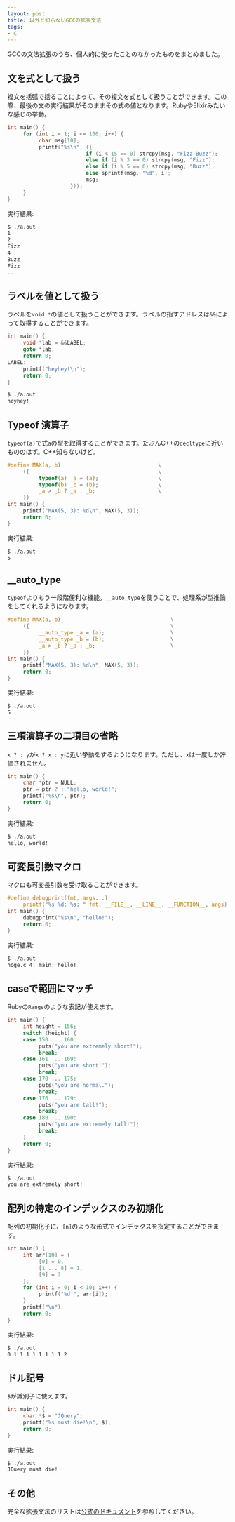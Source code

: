 ```yaml
---
layout: post
title: 以外と知らないGCCの拡張文法
tags:
- C
---
```


GCCの文法拡張のうち、個人的に使ったことのなかったものをまとめました。

## 文を式として扱う
複文を括弧で括ることによって、その複文を式として扱うことができます。この際、最後の文の実行結果がそのままその式の値となります。RubyやElixirみたいな感じの挙動。

```c
int main() {
     for (int i = 1; i <= 100; i++) {
          char msg[10];
          printf("%s\n", ({
                         if (i % 15 == 0) strcpy(msg, "Fizz Buzz");
                         else if (i % 3 == 0) strcpy(msg, "Fizz");
                         else if (i % 5 == 0) strcpy(msg, "Buzz");
                         else sprintf(msg, "%d", i);
                         msg;
                    }));
     }
}
```

実行結果:

```sh
$ ./a.out
1
2
Fizz
4
Buzz
Fizz
...
```

## ラベルを値として扱う
ラベルを`void *`の値として扱うことができます。ラベルの指すアドレスは`&&`によって取得することができます。

```c
int main() {
     void *lab = &&LABEL;
     goto *lab;
     return 0;
LABEL:
     printf("heyhey!\n");
     return 0;
}
```

```sh
$ ./a.out
heyhey!
```

## Typeof 演算子
`typeof(a)`で式`a`の型を取得することができます。たぶんC++の`decltype`に近いもののはず。C++知らないけど。

```c
#define MAX(a, b)                               \
     ({                                         \
          typeof(a) _a = (a);                   \
          typeof(b) _b = (b);                   \
          _a > _b ? _a : _b;                    \
     })
int main() {
     printf("MAX(5, 3): %d\n", MAX(5, 3));
     return 0;
}
```

実行結果:

```sh
$ ./a.out
5
```

## __auto_type
`typeof`よりもう一段階便利な機能。`__auto_type`を使うことで、処理系が型推論をしてくれるようになります。

```c
#define MAX(a, b)                                   \
     ({                                             \
          __auto_type _a = (a);                     \
          __auto_type _b = (b);                     \
          _a > _b ? _a : _b;                        \
     })
int main() {
     printf("MAX(5, 3): %d\n", MAX(5, 3));
     return 0;
}
```

実行結果:

```sh
$ ./a.out
5
```

## 三項演算子の二項目の省略
`x ? : y`が`x ? x : y`に近い挙動をするようになります。ただし、`x`は一度しか評価されません。

```c
int main() {
     char *ptr = NULL;
     ptr = ptr ? : "hello, world!";
     printf("%s\n", ptr);
     return 0;
}
```

実行結果:

```sh
$ ./a.out
hello, world!
```

## 可変長引数マクロ
マクロも可変長引数を受け取ることができます。

```c
#define debugprint(fmt, args...)                                        \
     printf("%s %d: %s: " fmt, __FILE__, __LINE__, __FUNCTION__, args)
int main() {
     debugprint("%s\n", "hello!");
     return 0;
}
```

実行結果:

```sh
$ ./a.out
hoge.c 4: main: hello!
```

## caseで範囲にマッチ
Rubyの`Range`のような表記が使えます。

```c
int main() {
     int height = 156;
     switch (height) {
     case 150 ... 160:
          puts("you are extremely short!");
          break;
     case 161 ... 169:
          puts("you are short!");
          break;
     case 170 ... 175:
          puts("you are normal.");
          break;
     case 176 ... 179:
          puts("you are tall!");
          break;
     case 180 ... 190:
          puts("you are extremely tall!");
          break;
     }
     return 0;
}
```

実行結果:

```sh
$ ./a.out
you are extremely short!
```

## 配列の特定のインデックスのみ初期化
配列の初期化子に、`[n]`のような形式でインデックスを指定することができます。

```c
int main() {
     int arr[10] = {
          [0] = 0,
          [1 ... 8] = 1,
          [9] = 2
     };
     for (int i = 0; i < 10; i++) {
          printf("%d ", arr[i]);
     }
     printf("\n");
     return 0;
}
```

実行結果:

```sh
$ ./a.out
0 1 1 1 1 1 1 1 1 2
```

## ドル記号
`$`が識別子に使えます。

```c
int main() {
     char *$ = "JQuery";
     printf("%s must die!\n", $);
     return 0;
}
```

実行結果:

```sh
$ ./a.out
JQuery must die!
```

## その他

完全な拡張文法のリストは[公式のドキュメント](https://gcc.gnu.org/onlinedocs/gcc/C-Extensions.html)を参照してください。
